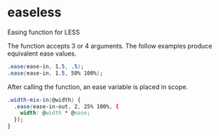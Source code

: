 easeless
========

Easing function for LESS

The function accepts 3 or 4 arguments. The follow examples produce equivalent ease values.
```css
.ease(ease-in, 1.5, .5);
.ease(ease-in, 1.5, 50% 100%);
```

After calling the function, an ease variable is placed in scope.
```css
.width-mix-in(@width) {
  .ease(ease-in-out, 2, 25% 100%, {
    width: @width * @ease;
  });
}
```
